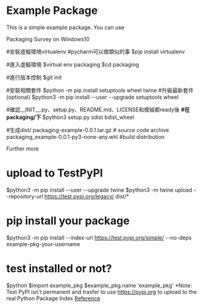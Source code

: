 # Example Package

This is a simple example package. You can use

Packaging Survey on Windows10

#安裝虛擬環境virtualenv
#pycharm可以做類似的事
$pip install virtualenv

#進入虛擬環境
$virtual env packaging
$cd packaging

#進行版本控制
$git init

#安裝相關套件
$python -m pip install setuptools wheel twine
#升級最新套件 (optional)
$python3 -m pip install --user --upgrade setuptools wheel

#確認__INIT__.py、setup.py、README.md、LICENSE和模組都ready後
**#在packaging/下**
$python3 setup.py sdist bdist_wheel

#生成dist/
packaging-example-0.0.1.tar.gz # source code archive
packaging_example-0.0.1-py3-none-any.whl #build distribution

Further more
# upload to TestPyPI
$python3 -m pip install --user --upgrade twine
$python3 -m twine upload --repository-url https://test.pypi.org/legacy/ dist/*
# pip install your package
$python3 -m pip install --index-url https://test.pypi.org/simple/ --no-deps example-pkg-your-username
# test installed or not?
$python
$import example_pkg
$example_pkg.name
'example_pkg'
*Note: Test PyPI isn't permanent and trasfer to use https://pypi.org to upload to the real Python Package Index
[Reference](https://packaging.python.org/tutorials/packaging-projects/)
